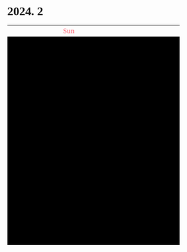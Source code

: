 <h1>2024. 2</h1>

<style>
  @font-face {
  font-family: KyoboHandwriting;
  src: url(assets/fonts/KyoboHandwriting2020pdy.ttf);
  }

  * {
    box-sizing: border-box;
    padding: 0;
    margin: 0;
    font-family: KyoboHandwriting;
    font-weight: bold;
    position: relative;

    /*variable*/
    --color-red: #FF8E99;
  }

  .xxxx-xx-xx {
    background-color: #000000;
  }

  .week {
    width: 18em;
    min-width: 18em;
    max-width: 18em;
    text-align: center;
  }

  .weekend {
    color: var(--color-red);
  }

  .day {
    height: 30em;
    display: flex;
    flex-direction: column;
  }

  .date {
    text-align: center;
  }

  .DONE {
    display: flex;
    justify-items: center;
    gap: 0.5em;
  }

  .TODO {
    display: flex;
    justify-items: center;
    gap: 0.5em;
  }

  .↑ {
    flex-grow: 1;
  }

  .graph {
    position: relative;
    padding-left: 0.5em;
    padding-right: 2em;
    height: 1.6em;
    width: var(--size-w);

    display: flex;
    flex-wrap: wrap;
    justify-content: space-between;
    margin-top: 0.2em;
    border-radius: 0.8em;
    background: var(--color-bg);
    color: var(--color-txt);

    z-index: var(--index);
  }

  .graph-head {
    position: absolute;
    top: 0;
    right: 0;
    height: 1.6em;
    width: var(--size-head);
    border-radius: 0.8em 0.8em 0.8em 0;
    background: var(--color-bg);
  }

  .graph--head {
    position: absolute;
    top: 0;
    right: 0;
    height: 1.6em;
    width: var(--size-head);
    border-radius: 0 0.8em 0.8em 0.8em;
    background: var(--color-bg);
  }

  .graph-tail {
    position: absolute;
    bottom: 0;
    right: 0;
    height: var(--size-tail);
    width: 1.6em;
    border-radius: 0 0 0.8em 0;
    background: var(--color-bg);
  }

  .graph--tail {
    position: absolute;
    top: 0;
    right: 0;
    height: var(--size-tail);
    width: 1.6em;
    border-radius: 0 0.8em 0 0;
    background: var(--color-bg);
  }

  .graph-progress {
    width: 100%;
    text-align: center;
  }
</style>

<table>
  <tr><th class="week weekend"> Sun </th><th class="week"> Mon </th><th class="week"> Tue </th><th class="week"> Wed </th><th class="week"> Thu </th><th class="week"> Fri </th><th class="week weekend"> Sat </th></tr>
  <tr>
    <td class="xxxx-xx-xx" colspan="5">
    <td class="2024-03-01"><div class="day">
      <h2 class="date weekend">1</h2>
      <div class="date weekend">~ 삼일절 ~</div>
      <label class="TODO"><input type="checkbox" checked>07:20 | 건국전쟁 영화관람</label>
      <label class="TODO"><input type="checkbox" checked>12:00 | 점심 : 두부김치</label>
      <label class="TODO"><input type="checkbox" checked>13:00 | 눈마사지</label>
      <label class="TODO"><input type="checkbox" checked>14:00 | 음악 감상</label>
      <label class="TODO"><input type="checkbox" checked>18:30 | 저녁 : 열라면</label>
      <label class="TODO"><input type="checkbox" checked>20:00 | 서류 작업</label>
      <div class="↑ DONE"></div>
      <div class="↑ TODO"></div>
    </td>
    <td class="2024-03-02"><div class="day">
      <h2 class="date weekend">2</h2>
      <label class="DONE"><input type="checkbox" checked>10:00 | 꿀잠</label>
      <label class="DONE"><input type="checkbox" checked>12:30 | 친구 약속</label>
      <label class="DONE"><input type="checkbox" checked>13:00 | 점심 : 센세이 라멘</label>
      <label class="DONE"><input type="checkbox" checked>14:00 | 오락실</label>
      <label class="DONE"><input type="checkbox" checked>16:00 | 음악 감상</label>
      <label class="DONE"><input type="checkbox" checked>18:30 | 저녁 : 된장찌개 백반</label>
      <label class="DONE"><input type="checkbox" checked>20:00 | 서류 작업</label>
      <div class="↑ DONE"></div>
      <div class="↑ TODO"></div>
    </td>
  </tr>
</table>
